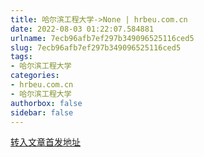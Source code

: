 ```yaml
---
title: 哈尔滨工程大学->None | hrbeu.com.cn
date: 2022-08-03 01:22:07.584881
urlname: 7ecb96afb7ef297b349096525116ced5
slug: 7ecb96afb7ef297b349096525116ced5
tags: 
- 哈尔滨工程大学
categories:
- hrbeu.com.cn
- 哈尔滨工程大学
authorbox: false
sidebar: false
---
```





[转入文章首发地址](https://mp.weixin.qq.com/s/PS96p9cB5_HAELmJxEBjnw)